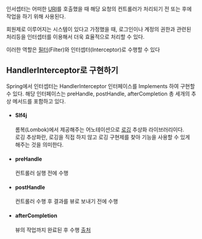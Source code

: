인서셉터는 어떠한 [URI](obsidian://open?vault=%EB%A1%9C%EB%93%9C%EB%A7%B5%20%EA%B3%B5%EB%B6%80&file=%ED%8D%BC%EC%A6%90%EC%A1%B0%EA%B0%81%2FURI%EC%99%80URL)를 호출했을 때 해당 요청의 컨트롤러가 처리되기 전 또는 후에 작업을 하기 위해 사용된다.

회원제로 이루어지는 시스템이 있다고 가정했을 때, 로그인이나 계정의 권한과 관련된 처리등을 인터셉터를 이용해서 더욱 효율적으로 처리할 수 있다.

이러한 역할은 [필터](퍼즐조각/필터)(Filter)와 인터셉터(Interceptor)로 수행할 수 있다

## HandlerInterceptor로 구현하기

Spring에서 인터셉터는 HandlerInterceptor 인터페이스를 Implements 하여 구현할 수 있다.
해당 인터페이스는 preHandle, postHandle, afterCompletion 총 세개의 추상 메서드를 포함하고 있다.

- #### **Slf4j**
    
    롬복(Lombok)에서 제공해주는 어노테이션으로 [로깅](퍼즐조각/로깅) 추상화 라이브러리이다.  
    로깅 추상화란, 로깅을 직접 하지 않고 로깅 구현제를 찾아 기능을 사용할 수 있게 해주는 것을 의미한다.
    
- #### **preHandle**
    
    컨트롤러 실행 전에 수행
    

- #### **postHandle**
    
    컨트롤러 수행 후 결과를 뷰로 보내기 전에 수행
    
- #### **afterCompletion**
    
    뷰의 작업까지 완료된 후 수행
[출처](https://velog.io/@hjeu/Spring-boot-%EC%9D%B8%ED%84%B0%EC%85%89%ED%84%B0interceptor-%EC%A0%81%EC%9A%A9)